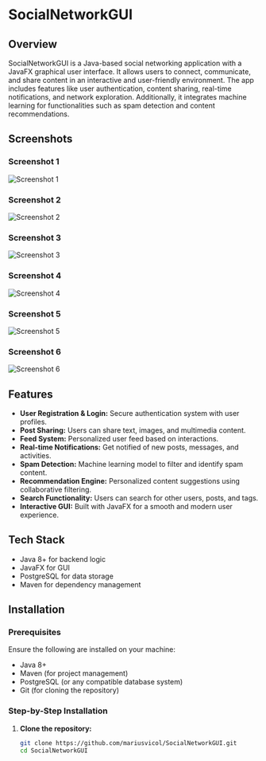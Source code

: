 # SocialNetworkGUI

## Overview

SocialNetworkGUI is a Java-based social networking application with a JavaFX graphical user interface. It allows users to connect, communicate, and share content in an interactive and user-friendly environment. The app includes features like user authentication, content sharing, real-time notifications, and network exploration. Additionally, it integrates machine learning for functionalities such as spam detection and content recommendations.


## Screenshots

### Screenshot 1
![Screenshot 1](Screenshot_2025-03-18_143843.png)

### Screenshot 2
![Screenshot 2](Screenshot_2025-03-18_143904.png)

### Screenshot 3
![Screenshot 3](Screenshot_2025-03-18_143923.png)

### Screenshot 4
![Screenshot 4](Screenshot_2025-03-18_144048.png)

### Screenshot 5
![Screenshot 5](Screenshot_2025-03-18_144124.png)

### Screenshot 6
![Screenshot 6](Screenshot_2025-03-18_144138.png)

## Features

- **User Registration & Login:** Secure authentication system with user profiles.
- **Post Sharing:** Users can share text, images, and multimedia content.
- **Feed System:** Personalized user feed based on interactions.
- **Real-time Notifications:** Get notified of new posts, messages, and activities.
- **Spam Detection:** Machine learning model to filter and identify spam content.
- **Recommendation Engine:** Personalized content suggestions using collaborative filtering.
- **Search Functionality:** Users can search for other users, posts, and tags.
- **Interactive GUI:** Built with JavaFX for a smooth and modern user experience.

## Tech Stack

- Java 8+ for backend logic
- JavaFX for GUI
- PostgreSQL for data storage
- Maven for dependency management

## Installation

### Prerequisites

Ensure the following are installed on your machine:

- Java 8+
- Maven (for project management)
- PostgreSQL (or any compatible database system)
- Git (for cloning the repository)

### Step-by-Step Installation

1. **Clone the repository:**

   ```bash
   git clone https://github.com/mariusvicol/SocialNetworkGUI.git
   cd SocialNetworkGUI

